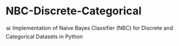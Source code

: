 # NBC-Discrete-Categorical
📊 Implementation of Naive Bayes Classifier (NBC) for Discrete and Categorical Datasets in Python
